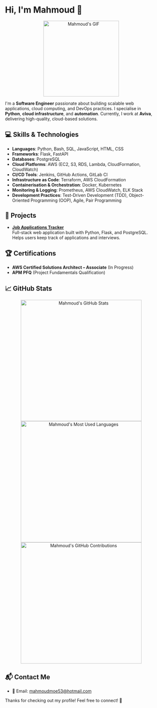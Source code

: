 # Hi, I'm Mahmoud 👋

<div align="center">
  <img src="https://github.com/user-attachments/assets/4b4f83bb-b156-4f89-823e-13ec2ef58a5c" alt="Mahmoud's GIF" width="250"/>
</div>

I'm a **Software Engineer** passionate about building scalable web applications, cloud computing, and DevOps practices. I specialise in **Python**, **cloud infrastructure**, and **automation**. Currently, I work at **Aviva**, delivering high-quality, cloud-based solutions.

## 💻 Skills & Technologies

- **Languages**: Python, Bash, SQL, JavaScript, HTML, CSS
- **Frameworks**: Flask, FastAPI
- **Databases**: PostgreSQL
- **Cloud Platforms**: AWS (EC2, S3, RDS, Lambda, CloudFormation, CloudWatch)
- **CI/CD Tools**: Jenkins, GitHub Actions, GitLab CI
- **Infrastructure as Code**: Terraform, AWS CloudFormation
- **Containerisation & Orchestration**: Docker, Kubernetes
- **Monitoring & Logging**: Prometheus, AWS CloudWatch, ELK Stack
- **Development Practices**: Test-Driven Development (TDD), Object-Oriented Programming (OOP), Agile, Pair Programming


## 🚀 Projects

- **[Job Applications Tracker](https://github.com/aaden04/job_application_tracker)**  
  Full-stack web application built with Python, Flask, and PostgreSQL. Helps users keep track of applications and interviews.


## 🏆 Certifications

- **AWS Certified Solutions Architect – Associate** (In Progress)
- **APM PFQ** (Project Fundamentals Qualification)


## 📈 GitHub Stats

<div align="center">
  <img src="https://github-readme-stats.vercel.app/api?username=mahmoudmoe53&show_icons=true&hide_title=true&hide=prs&count_private=true" alt="Mahmoud's GitHub Stats" width="400"/>
</div>

<div align="center">
  <img src="https://github-readme-stats.vercel.app/api/top-langs/?username=mahmoudmoe53&layout=compact&count_private=true" alt="Mahmoud's Most Used Languages" width="400"/>
</div>

<div align="center">
  <img src="https://github-readme-streak-stats.herokuapp.com/?user=mahmoudmoe53&theme=dark" alt="Mahmoud's GitHub Contributions" width="400"/>
</div>


## 📬 Contact Me

- 📧 Email: [mahmoudmoe53@hotmail.com](mailto:mahmoudmoe53@hotmail.com)

Thanks for checking out my profile! Feel free to connect! 🙌
